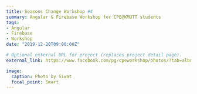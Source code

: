 ```yaml
---
title: Seasons Change Workshop #4
summary: Angular & Firebase Workshop for CPE@KMUTT students
tags:
- Angular
- Firebase
- Workshop
date: "2019-12-20T09:00:00Z"

# Optional external URL for project (replaces project detail page).
external_link: https://www.facebook.com/pg/cpeworkshop/photos/?tab=album&album_id=2412332665696674

image:
  caption: Photo by Siwat
  focal_point: Smart
---
```

